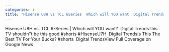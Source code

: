 ```yaml
---
categories: i
title: "Hisense U8H vs TCL 6Series  Which will YOU want  Digital Trends"
---
```

Hisense U8H vs. TCL 6-Series | Which will YOU want?&nbsp;&nbsp;Digital TrendsThis TV shouldn"t be this good #shorts #HisenseU7H&nbsp;&nbsp;Digital TrendsIs This The Best TV For Your Bucks? #shorts&nbsp;&nbsp;Digital TrendsView Full Coverage on Google News
